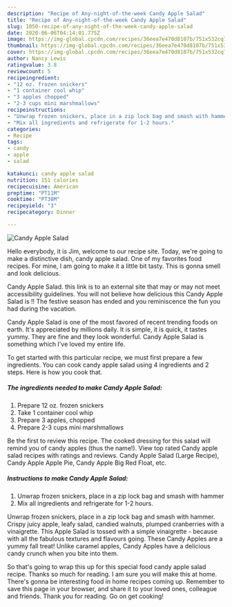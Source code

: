 ```yaml
---
description: "Recipe of Any-night-of-the-week Candy Apple Salad"
title: "Recipe of Any-night-of-the-week Candy Apple Salad"
slug: 1050-recipe-of-any-night-of-the-week-candy-apple-salad
date: 2020-06-06T04:14:01.775Z
image: https://img-global.cpcdn.com/recipes/36eea7e470d8107b/751x532cq70/candy-apple-salad-recipe-main-photo.jpg
thumbnail: https://img-global.cpcdn.com/recipes/36eea7e470d8107b/751x532cq70/candy-apple-salad-recipe-main-photo.jpg
cover: https://img-global.cpcdn.com/recipes/36eea7e470d8107b/751x532cq70/candy-apple-salad-recipe-main-photo.jpg
author: Nancy Lewis
ratingvalue: 3.8
reviewcount: 5
recipeingredient:
- "12 oz. frozen snickers"
- "1 container cool whip"
- "3 apples chopped"
- "2-3 cups mini marshmallows"
recipeinstructions:
- "Unwrap frozen snickers, place in a zip lock bag and smash with hammer"
- "Mix all ingredients and refrigerate for 1-2 hours."
categories:
- Recipe
tags:
- candy
- apple
- salad

katakunci: candy apple salad 
nutrition: 151 calories
recipecuisine: American
preptime: "PT11M"
cooktime: "PT38M"
recipeyield: "3"
recipecategory: Dinner

---
```



![Candy Apple Salad](https://img-global.cpcdn.com/recipes/36eea7e470d8107b/751x532cq70/candy-apple-salad-recipe-main-photo.jpg)

Hello everybody, it is Jim, welcome to our recipe site. Today, we're going to make a distinctive dish, candy apple salad. One of my favorites food recipes. For mine, I am going to make it a little bit tasty. This is gonna smell and look delicious.

Candy Apple Salad. this link is to an external site that may or may not meet accessibility guidelines. You will not believe how delicious this Candy Apple Salad is !! The festive season has ended and you reminiscence the fun you had during the vacation.

Candy Apple Salad is one of the most favored of recent trending foods on earth. It's appreciated by millions daily. It is simple, it is quick, it tastes yummy. They are fine and they look wonderful. Candy Apple Salad is something which I've loved my entire life.


To get started with this particular recipe, we must first prepare a few ingredients. You can cook candy apple salad using 4 ingredients and 2 steps. Here is how you cook that.

<!--inarticleads1-->

##### The ingredients needed to make Candy Apple Salad:

1. Prepare 12 oz. frozen snickers
1. Take 1 container cool whip
1. Prepare 3 apples, chopped
1. Prepare 2-3 cups mini marshmallows


Be the first to review this recipe. The cooked dressing for this salad will remind you of candy apples (thus the name!). View top rated Candy apple salad recipes with ratings and reviews. Candy Apple Salad (Large Recipe), Candy Apple Apple Pie, Candy Apple Big Red Float, etc. 

<!--inarticleads2-->

##### Instructions to make Candy Apple Salad:

1. Unwrap frozen snickers, place in a zip lock bag and smash with hammer
1. Mix all ingredients and refrigerate for 1-2 hours.


Unwrap frozen snickers, place in a zip lock bag and smash with hammer. Crispy juicy apple, leafy salad, candied walnuts, plumped cranberries with a vinaigrette. This Apple Salad is tossed with a simple vinaigrette - because with all the fabulous textures and flavours going. These Candy Apples are a yummy fall treat! Unlike caramel apples, Candy Apples have a delicious candy crunch when you bite into them. 

So that's going to wrap this up for this special food candy apple salad recipe. Thanks so much for reading. I am sure you will make this at home. There's gonna be interesting food in home recipes coming up. Remember to save this page in your browser, and share it to your loved ones, colleague and friends. Thank you for reading. Go on get cooking!
